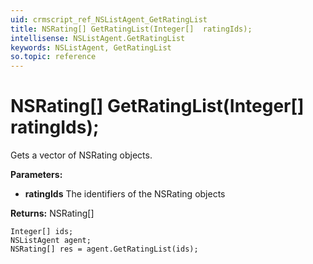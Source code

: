 ```yaml
---
uid: crmscript_ref_NSListAgent_GetRatingList
title: NSRating[] GetRatingList(Integer[]  ratingIds);
intellisense: NSListAgent.GetRatingList
keywords: NSListAgent, GetRatingList
so.topic: reference
---
```


# NSRating[] GetRatingList(Integer[]  ratingIds);

Gets a vector of NSRating objects.

**Parameters:**
 - **ratingIds** The identifiers of the NSRating objects

**Returns:** NSRating[]

```crmscript
Integer[] ids;
NSListAgent agent;
NSRating[] res = agent.GetRatingList(ids);
```

